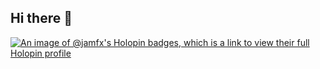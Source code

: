 ## Hi there 👋
[![An image of @jamfx's Holopin badges, which is a link to view their full Holopin profile](https://holopin.me/jamfx)](https://holopin.io/@jamfx)
